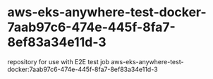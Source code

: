 # aws-eks-anywhere-test-docker-7aab97c6-474e-445f-8fa7-8ef83a34e11d-3
repository for use with E2E test job aws-eks-anywhere-test-docker:7aab97c6-474e-445f-8fa7-8ef83a34e11d-3
